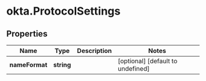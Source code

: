 # okta.ProtocolSettings

## Properties

Name | Type | Description | Notes
------------ | ------------- | ------------- | -------------
**nameFormat** | **string** |  | [optional] [default to undefined]

